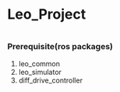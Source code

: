 # Leo_Project
# <h3> Prerequisite(ros packages)</h3>
1. leo_common
2. leo_simulator
3. diff_drive_controller
